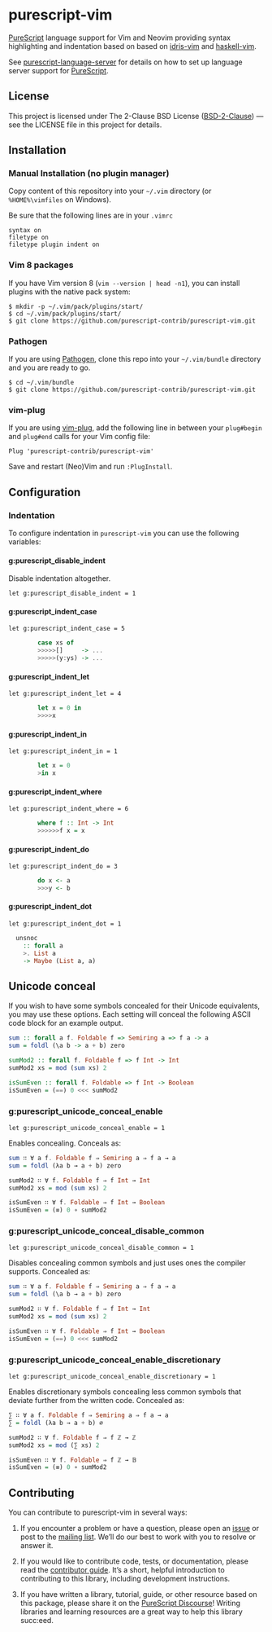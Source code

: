 # purescript-vim

[PureScript][] language support for Vim and Neovim providing syntax highlighting and indentation based on based on [idris-vim][] and [haskell-vim][].

See [purescript-language-server][] for details on how to set up language server support for [PureScript][].

## License

This project is licensed under The 2-Clause BSD License ([BSD-2-Clause](https://opensource.org/licenses/BSD-2-Clause)) — see the LICENSE file in this project for details.

## Installation

### Manual Installation (no plugin manager)

Copy content of this repository into your `~/.vim` directory (or `%HOME%\vimfiles` on Windows).

Be sure that the following lines are in your `.vimrc`
```vim
syntax on
filetype on
filetype plugin indent on
```

### Vim 8 packages

If you have Vim version 8 (`vim --version | head -n1`), you can install plugins with the native pack system:

```sh-session
$ mkdir -p ~/.vim/pack/plugins/start/
$ cd ~/.vim/pack/plugins/start/
$ git clone https://github.com/purescript-contrib/purescript-vim.git
```

### Pathogen

If you are using [Pathogen][], clone this repo into your `~/.vim/bundle` directory and you are ready to go.

```sh-session
$ cd ~/.vim/bundle
$ git clone https://github.com/purescript-contrib/purescript-vim.git
```
### vim-plug

If you are using [vim-plug][], add the following line in between your `plug#begin` and `plug#end` calls for your Vim config file:

```vim
Plug 'purescript-contrib/purescript-vim'
```

Save and restart (Neo)Vim and run `:PlugInstall`.

## Configuration

### Indentation

To configure indentation in `purescript-vim` you can use the following variables:

#### g:purescript_disable_indent

Disable indentation altogether.

```vim
let g:purescript_disable_indent = 1
```

#### g:purescript_indent_case

```vim
let g:purescript_indent_case = 5
```

```purescript
        case xs of
        >>>>>[]     -> ...
        >>>>>(y:ys) -> ...
```

#### g:purescript_indent_let

```vim
let g:purescript_indent_let = 4
```

```purescript
        let x = 0 in
        >>>>x
```

#### g:purescript_indent_in

```vim
let g:purescript_indent_in = 1
```

```purescript
        let x = 0
        >in x
```

#### g:purescript_indent_where

```vim
let g:purescript_indent_where = 6
```

```purescript
        where f :: Int -> Int
        >>>>>>f x = x
```

#### g:purescript_indent_do

```vim
let g:purescript_indent_do = 3
```

```purescript
        do x <- a
        >>>y <- b
```

#### g:purescript_indent_dot

```vim
let g:purescript_indent_dot = 1
```

```purescript
  unsnoc
    :: forall a
    >. List a
    -> Maybe (List a, a)
```

## Unicode conceal

If you wish to have some symbols concealed for their Unicode equivalents, you may use these options. Each setting will conceal the following ASCII code block for an example output.

```purescript
sum :: forall a f. Foldable f => Semiring a => f a -> a
sum = foldl (\a b -> a + b) zero

sumMod2 :: forall f. Foldable f => f Int -> Int
sumMod2 xs = mod (sum xs) 2

isSumEven :: forall f. Foldable => f Int -> Boolean
isSumEven = (==) 0 <<< sumMod2
```

### g:purescript_unicode_conceal_enable

```vim
let g:purescript_unicode_conceal_enable = 1
```

Enables concealing. Conceals as:

```purescript
sum ∷ ∀ a f. Foldable f ⇒ Semiring a ⇒ f a → a
sum = foldl (λa b → a + b) zero

sumMod2 ∷ ∀ f. Foldable f ⇒ f Int → Int
sumMod2 xs = mod (sum xs) 2

isSumEven ∷ ∀ f. Foldable ⇒ f Int → Boolean
isSumEven = (≡) 0 ∘ sumMod2
```

### g:purescript_unicode_conceal_disable_common

```vim
let g:purescript_unicode_conceal_disable_common = 1
```

Disables concealing common symbols and just uses ones the compiler supports. Concealed as:

```purescript
sum ∷ ∀ a f. Foldable f ⇒ Semiring a ⇒ f a → a
sum = foldl (\a b → a + b) zero

sumMod2 ∷ ∀ f. Foldable f ⇒ f Int → Int
sumMod2 xs = mod (sum xs) 2

isSumEven ∷ ∀ f. Foldable ⇒ f Int → Boolean
isSumEven = (==) 0 <<< sumMod2
```

### g:purescript_unicode_conceal_enable_discretionary

```vim
let g:purescript_unicode_conceal_enable_discretionary = 1
```

Enables discretionary symbols concealing less common symbols that deviate further from the written code. Concealed as:

```purescript
∑ ∷ ∀ a f. Foldable f ⇒ Semiring a ⇒ f a → a
∑ = foldl (λa b → a + b) ∅

sumMod2 ∷ ∀ f. Foldable f ⇒ f ℤ → ℤ
sumMod2 xs = mod (∑ xs) 2

isSumEven ∷ ∀ f. Foldable ⇒ f ℤ → 𝔹
isSumEven = (≡) 0 ∘ sumMod2
```

## Contributing

You can contribute to purescript-vim in several ways:

1. If you encounter a problem or have a question, please open an [issue](https://github.com/purescript-contrib/purescript-vim/issues) or post to the [mailing list](https://lists.sr.ht/~toastal/purescript-vim-discuss). We’ll do our best to work with you to resolve or answer it.

2. If you would like to contribute code, tests, or documentation, please read the [contributor guide](./CONTRIBUTING.md). It’s a short, helpful introduction to contributing to this library, including development instructions.

3. If you have written a library, tutorial, guide, or other resource based on this package, please share it on the [PureScript Discourse](https://discourse.purescript.org/)! Writing libraries and learning resources are a great way to help this library succ:eed.

[PureScript]: http://www.purescript.org
[Pathogen]: https://github.com/tpope/vim-pathogen
[idris-vim]: https://github.com/idris-hackers/idris-vim
[haskell-vim]: https://github.com/raichoo/haskell-vim
[vim-plug]: https://github.com/junegunn/vim-plug
[purescript-language-server]: https://github.com/nwolverson/purescript-language-server#vimcoc
